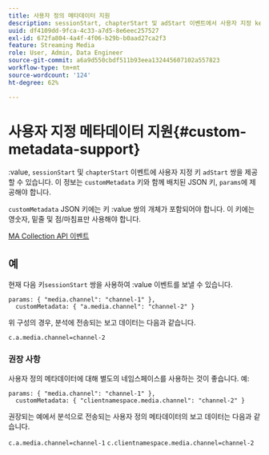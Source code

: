```yaml
---
title: 사용자 정의 메타데이터 지원
description: sessionStart, chapterStart 및 adStart 이벤트에서 사용자 지정 key:value 쌍을 제공하는 방법에 대해 알아봅니다.
uuid: df4109dd-9fca-4c33-a7d5-8e6eec257527
exl-id: 672fa804-4a4f-4f06-b29b-b0aad27ca2f3
feature: Streaming Media
role: User, Admin, Data Engineer
source-git-commit: a6a9d550cbdf511b93eea132445607102a557823
workflow-type: tm+mt
source-wordcount: '124'
ht-degree: 62%

---
```


# 사용자 지정 메타데이터 지원{#custom-metadata-support}

:value, `sessionStart` 및 `chapterStart` 이벤트에 사용자 지정 키 `adStart` 쌍을 제공할 수 있습니다. 이 정보는 `customMetadata` 키와 함께 배치된 JSON 키, `params`에 제공해야 합니다.

`customMetadata` JSON 키에는 키 :value 쌍의 개체가 포함되어야 합니다. 이 키에는 영숫자, 밑줄 및 점/마침표만 사용해야 합니다.

[MA Collection API 이벤트](../mc-api-ref/mc-api-events-req.md)

## 예

현재 다음 키`sessionStart` 쌍을 사용하여 :value 이벤트를 보낼 수 있습니다.

```
params: { "media.channel": "channel-1" },
  customMetadata: { "a.media.channel": "channel-2" }
```

위 구성의 경우, 분석에 전송되는 보고 데이터는 다음과 같습니다.

`c.a.media.channel=channel-2`

### 권장 사항

사용자 정의 메타데이터에 대해 별도의 네임스페이스를 사용하는 것이 좋습니다. 예:

```
params: { "media.channel": "channel-1" },
  customMetadata: { "clientnamespace.media.channel": "channel-2" }
```

권장되는 예에서 분석으로 전송되는 사용자 정의 메타데이터의 보고 데이터는 다음과 같습니다.

`c.a.media.channel=channel-1`
`c.clientnamespace.media.channel=channel-2`
